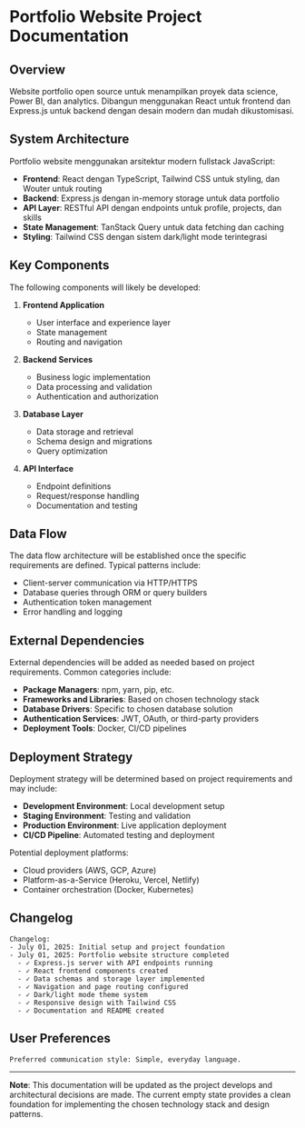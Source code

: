 # Portfolio Website Project Documentation

## Overview

Website portfolio open source untuk menampilkan proyek data science, Power BI, dan analytics. Dibangun menggunakan React untuk frontend dan Express.js untuk backend dengan desain modern dan mudah dikustomisasi.

## System Architecture

Portfolio website menggunakan arsitektur modern fullstack JavaScript:

- **Frontend**: React dengan TypeScript, Tailwind CSS untuk styling, dan Wouter untuk routing
- **Backend**: Express.js dengan in-memory storage untuk data portfolio 
- **API Layer**: RESTful API dengan endpoints untuk profile, projects, dan skills
- **State Management**: TanStack Query untuk data fetching dan caching
- **Styling**: Tailwind CSS dengan sistem dark/light mode terintegrasi

## Key Components

The following components will likely be developed:

1. **Frontend Application**
   - User interface and experience layer
   - State management
   - Routing and navigation

2. **Backend Services**
   - Business logic implementation
   - Data processing and validation
   - Authentication and authorization

3. **Database Layer**
   - Data storage and retrieval
   - Schema design and migrations
   - Query optimization

4. **API Interface**
   - Endpoint definitions
   - Request/response handling
   - Documentation and testing

## Data Flow

The data flow architecture will be established once the specific requirements are defined. Typical patterns include:

- Client-server communication via HTTP/HTTPS
- Database queries through ORM or query builders
- Authentication token management
- Error handling and logging

## External Dependencies

External dependencies will be added as needed based on project requirements. Common categories include:

- **Package Managers**: npm, yarn, pip, etc.
- **Frameworks and Libraries**: Based on chosen technology stack
- **Database Drivers**: Specific to chosen database solution
- **Authentication Services**: JWT, OAuth, or third-party providers
- **Deployment Tools**: Docker, CI/CD pipelines

## Deployment Strategy

Deployment strategy will be determined based on project requirements and may include:

- **Development Environment**: Local development setup
- **Staging Environment**: Testing and validation
- **Production Environment**: Live application deployment
- **CI/CD Pipeline**: Automated testing and deployment

Potential deployment platforms:
- Cloud providers (AWS, GCP, Azure)
- Platform-as-a-Service (Heroku, Vercel, Netlify)
- Container orchestration (Docker, Kubernetes)

## Changelog

```
Changelog:
- July 01, 2025: Initial setup and project foundation
- July 01, 2025: Portfolio website structure completed
  - ✓ Express.js server with API endpoints running
  - ✓ React frontend components created
  - ✓ Data schemas and storage layer implemented  
  - ✓ Navigation and page routing configured
  - ✓ Dark/light mode theme system
  - ✓ Responsive design with Tailwind CSS
  - ✓ Documentation and README created
```

## User Preferences

```
Preferred communication style: Simple, everyday language.
```

---

**Note**: This documentation will be updated as the project develops and architectural decisions are made. The current empty state provides a clean foundation for implementing the chosen technology stack and design patterns.